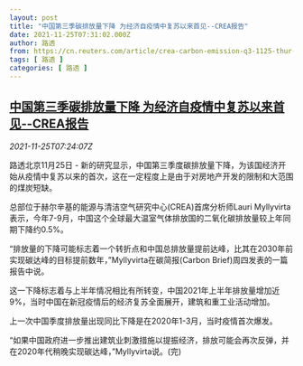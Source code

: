 ```yaml
---
layout: post
title: "中国第三季碳排放量下降 为经济自疫情中复苏以来首见--CREA报告"
date: 2021-11-25T07:31:02.000Z
author: 路透
from: https://cn.reuters.com/article/crea-carbon-emission-q3-1125-thur-idCNKBS2IA0EP
tags: [ 路透 ]
categories: [ 路透 ]
---
```

<!--1637825462000-->
[中国第三季碳排放量下降 为经济自疫情中复苏以来首见--CREA报告](https://cn.reuters.com/article/crea-carbon-emission-q3-1125-thur-idCNKBS2IA0EP)
------

<div>
<div><i>2021-11-25T07:24:07Z</i></div><p>路透北京11月25日 - 新的研究显示，中国第三季度碳排放量下降，为该国经济开始从疫情中复苏以来的首次，这在一定程度上是由于对房地产开发的限制和大范围的煤炭短缺。</p><p>总部位于赫尔辛基的能源与清洁空气研究中心(CREA)首席分析师Lauri Myllyvirta表示，今年7-9月，中国这个全球最大温室气体排放国的二氧化碳排放量较上年同期下降约0.5%。</p><p>“排放量的下降可能标志着一个转折点和中国总排放量提前达峰，比其在2030年前实现碳达峰的目标提前数年，”Myllyvirta在碳简报(Carbon Brief)周四发表的一篇报告中说。</p><p>这一下降标志着与上半年情况相比有所转变，中国2021年上半年排放量增加近9%，当时中国在新冠疫情后的经济复苏全面展开，建筑和重工业活动增加。</p><p>上一次中国季度排放量出现同比下降是在2020年1-3月，当时疫情首次爆发。</p><p>“如果中国政府进一步推出建筑业刺激措施以提振经济，排放可能会再次反弹，并在2020年代稍晚实现碳达峰，”Myllyvirta说。(完)</p>
</div>
